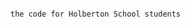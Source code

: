    




                                                                                        the code for Holberton School students
